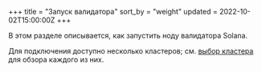 +++
title = "Запуск валидатора"
sort_by = "weight"
updated = 2022-10-02T15:00:00Z
+++

В этом разделе описывается, как запустить ноду валидатора Solana.

Для подключения доступно несколько кластеров; см. [выбор кластера](cli/choose-a-cluster/) для обзора каждого из них.
